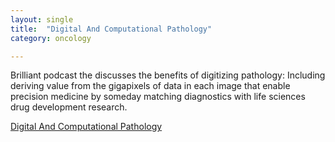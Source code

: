 ```yaml
---
layout: single
title:  "Digital And Computational Pathology"
category: oncology

---
```

Brilliant podcast the discusses the benefits of digitizing pathology: Including deriving value from the gigapixels of data in each image that enable precision medicine by someday matching diagnostics with life sciences drug development research. 

 
[Digital And Computational Pathology](https://podcasts.apple.com/us/podcast/episode-130-david-west-proscia-digital-and/id1490210201?i=1000581361064)